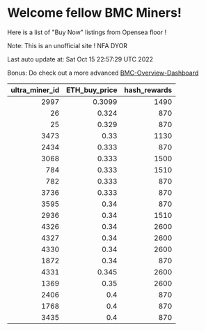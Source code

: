 # Welcome fellow BMC Miners!
Here is a list of "Buy Now" listings from Opensea floor !

Note: This is an unofficial site ! NFA DYOR

Last auto update at: Sat Oct 15 22:57:29 UTC 2022

Bonus: Do check out a more advanced [BMC-Overview-Dashboard](https://dune.com/defifunk/BMC-Overview-Dashboard)


|   ultra_miner_id |   ETH_buy_price |   hash_rewards |
|-----------------:|----------------:|---------------:|
|             2997 |          0.3099 |           1490 |
|               26 |          0.324  |            870 |
|               25 |          0.329  |            870 |
|             3473 |          0.33   |           1130 |
|             2434 |          0.333  |            870 |
|             3068 |          0.333  |           1500 |
|              784 |          0.333  |           1510 |
|              782 |          0.333  |            870 |
|             3736 |          0.333  |            870 |
|             3595 |          0.34   |            870 |
|             2936 |          0.34   |           1510 |
|             4326 |          0.34   |           2600 |
|             4327 |          0.34   |           2600 |
|             4330 |          0.34   |           2600 |
|             1872 |          0.34   |            870 |
|             4331 |          0.345  |           2600 |
|             1369 |          0.35   |           2600 |
|             2406 |          0.4    |            870 |
|             1768 |          0.4    |            870 |
|             3435 |          0.4    |            870 |
